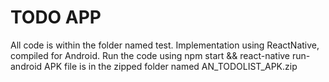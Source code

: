 # TODO APP
All code is within the folder named test.
Implementation using ReactNative, compiled for Android.
Run the code using npm start && react-native run-android
APK file is in the zipped folder named AN_TODOLIST_APK.zip
